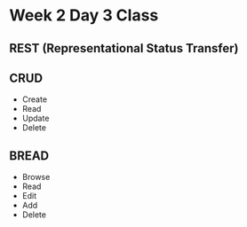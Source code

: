 # Week 2 Day 3 Class

## REST (Representational Status Transfer)

## CRUD

* Create
* Read
* Update
* Delete

## BREAD

* Browse
* Read
* Edit
* Add
* Delete

